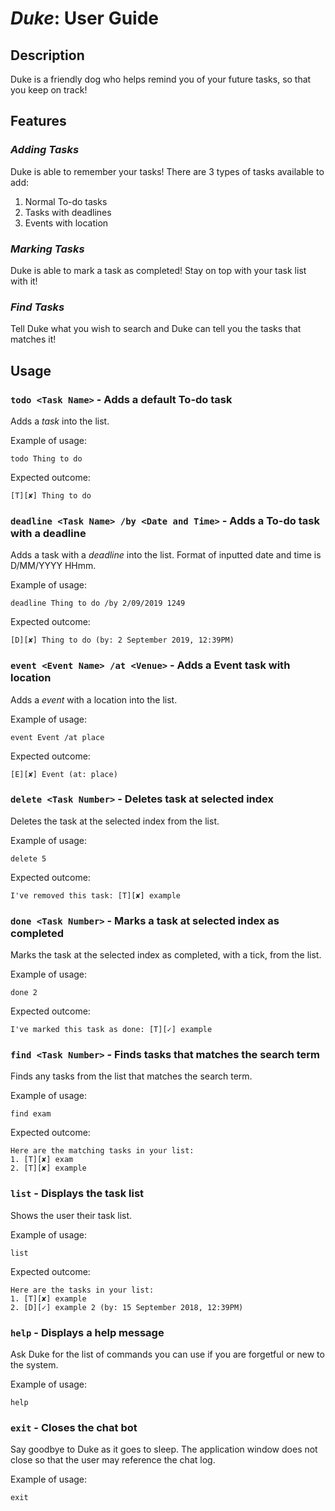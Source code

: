 # *Duke*: User Guide

## Description
Duke is a friendly dog who helps remind you of your future tasks, so that you keep on track!

## Features 

### *Adding Tasks* 
Duke is able to remember your tasks! There are 3 types of tasks available to add:
1) Normal To-do tasks
2) Tasks with deadlines
3) Events with location

### *Marking Tasks*
Duke is able to mark a task as completed! Stay on top with your task list with it!

### *Find Tasks*
Tell Duke what you wish to search and Duke can tell you the tasks that matches it!

## Usage

### `todo <Task Name>` - Adds a default To-do task

Adds a *task* into the list.

Example of usage: 

`todo Thing to do`

Expected outcome:

`[T][✘] Thing to do`

### `deadline <Task Name> /by <Date and Time>` - Adds a To-do task with a deadline

Adds a task with a *deadline* into the list.
Format of inputted date and time is D/MM/YYYY HHmm.

Example of usage:

`deadline Thing to do /by 2/09/2019 1249`

Expected outcome:

`[D][✘] Thing to do (by: 2 September 2019, 12:39PM)`

### `event <Event Name> /at <Venue>` - Adds a Event task with location

Adds a *event* with a location into the list.

Example of usage:

`event Event /at place`

Expected outcome:

`[E][✘] Event (at: place)`

### `delete <Task Number>` - Deletes task at selected index

Deletes the task at the selected index from the list.

Example of usage:

`delete 5`

Expected outcome:

`I've removed this task: [T][✘] example`

### `done <Task Number>` - Marks a task at selected index as completed

Marks the task at the selected index as completed, with a tick, from the list.

Example of usage:

`done 2`

Expected outcome:

`I've marked this task as done: [T][✓] example`

### `find <Task Number>` - Finds tasks that matches the search term

Finds any tasks from the list that matches the search term.

Example of usage:

`find exam`

Expected outcome:

```
Here are the matching tasks in your list:
1. [T][✘] exam
2. [T][✘] example
```

### `list` - Displays the task list

Shows the user their task list.

Example of usage:

`list`

Expected outcome:

```
Here are the tasks in your list:
1. [T][✘] example
2. [D][✓] example 2 (by: 15 September 2018, 12:39PM)
```

### `help` - Displays a help message

Ask Duke for the list of commands you can use if you are forgetful or new to the system.

Example of usage:

`help`

### `exit` - Closes the chat bot

Say goodbye to Duke as it goes to sleep. The application window does not
close so that the user may reference the chat log.

Example of usage:

`exit`
